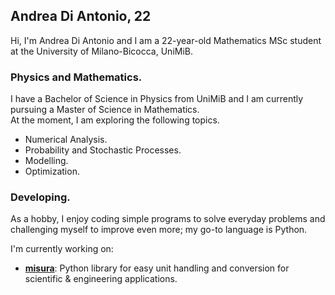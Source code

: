 ## Andrea Di Antonio, 22

Hi, I'm Andrea Di Antonio and I am a 22-year-old Mathematics MSc student at the University of Milano-Bicocca, UniMiB. 

### Physics and Mathematics.

I have a Bachelor of Science in Physics from UniMiB and I am currently pursuing a Master of Science in Mathematics.  
At the moment, I am exploring the following topics.
* Numerical Analysis.
* Probability and Stochastic Processes.
* Modelling.
* Optimization.

### Developing.

As a hobby, I enjoy coding simple programs to solve everyday problems and challenging myself to improve even more; my go-to language is Python.  

I'm currently working on:
* [**misura**](https://github.com/diantonioandrea/misura): Python library for easy unit handling and conversion for scientific & engineering applications.
